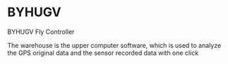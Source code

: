 # BYHUGV

BYHUGV Fly Controller

The warehouse is the upper computer software, which is used to analyze the GPS original data and the sensor recorded data with one click

